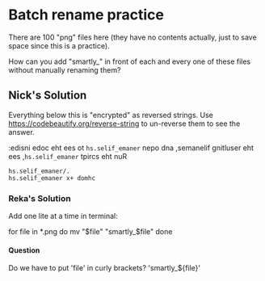 # Batch rename practice

There are 100 "png" files here (they have no contents actually, just to save space since this is a practice).

How can you add "smartly_" in front of each and every one of these files without manually renaming them?

## Nick's Solution

Everything below this is "encrypted" as reversed strings. Use https://codebeautify.org/reverse-string to un-reverse them to see the answer.

:edisni edoc eht ees ot `hs.selif_emaner` nepo dna ,semanelif gnitluser eht ees ,`hs.selif_emaner` tpircs eht nuR

```
hs.selif_emaner/.
hs.selif_emaner x+ domhc
```

### Reka's Solution

Add one lite at a time in terminal:

for file in *.png
 do
    mv "$file" "smartly_$file"
 done  

#### Question

Do we have to put 'file' in curly brackets? 'smartly_${file}'

